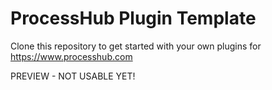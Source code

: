# ProcessHub Plugin Template
Clone this repository to get started with your own plugins for https://www.processhub.com

PREVIEW - NOT USABLE YET!
